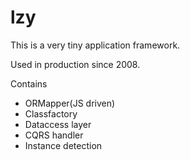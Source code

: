 lzy
===

This is a very tiny application framework. 

Used in production since 2008.

Contains

- ORMapper(JS driven)
- Classfactory
- Dataccess layer
- CQRS handler
- Instance detection
